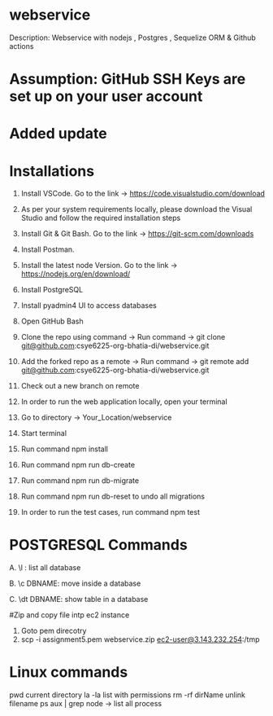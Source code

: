 # webservice
Description: Webservice with nodejs , Postgres , Sequelize ORM & Github actions

# Assumption: GitHub SSH Keys are set up on your user account
# Added update

# Installations
1. Install VSCode. Go to the link -> https://code.visualstudio.com/download
2. As per your system requirements locally, please download the Visual Studio and follow the required installation steps
3. Install Git & Git Bash. Go to the link -> https://git-scm.com/downloads
4. Install Postman.
5. Install the latest node Version. Go to the link -> https://nodejs.org/en/download/
6. Install PostgreSQL
7. Install pyadmin4 UI to access databases
8. Open GitHub Bash
9. Clone the repo using command -> Run command -> git clone git@github.com:csye6225-org-bhatia-di/webservice.git

10. Add the forked repo as a remote -> Run command -> git remote add <YOUR-USERNAME> git@github.com:csye6225-org-bhatia-di/webservice.git
11. Check out a new branch on remote
12. In order to run the web application locally, open your terminal
13. Go to directory -> Your_Location/webservice
14. Start terminal
15. Run command npm install
16. Run command npm run db-create
17. Run command npm run db-migrate
18. Run command npm run db-reset to undo all migrations
19. In order to run the test cases, run command npm test

# POSTGRESQL Commands


A. \l : list all database 

B. \c DBNAME: move inside a database

C. \dt DBNAME: show table in a database


#Zip and copy file intp ec2 instance
1. Goto pem direcotry
2. scp -i assignment5.pem webservice.zip ec2-user@3.143.232.254:/tmp

# Linux commands
pwd current directory
la -la list with permissions
rm -rf dirName
unlink filename
ps aux | grep node -> list all process
